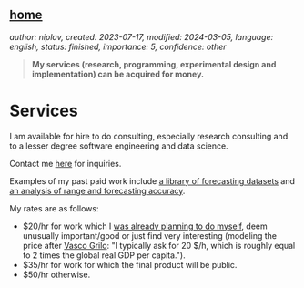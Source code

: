 [home](./index.md)
------------------

*author: niplav, created: 2023-07-17, modified: 2024-03-05, language: english, status: finished, importance: 5, confidence: other*

> __My services (research, programming, experimental design and
implementation) can be acquired for money.__

Services
=========

I am available for hire to do consulting, especially research consulting
and to a lesser degree software engineering and data science.

Contact me [here](./about.html#Contact) for inquiries.

Examples of my past paid work include [a library of forecasting
datasets](./iqisa.html) and [an analysis of range and forecasting
accuracy](./range_and_forecasting_accuracy.html).

My rates are as follows:

* \$20/hr for work which I [was already planning to do myself](./todo.html), deem unusually important/good or just find very interesting (modeling the price after [Vasco Grilo](https://forum.effectivealtruism.org/users/vascoamaralgrilo): "I typically ask for 20 $/h, which is roughly equal to 2 times the global real GDP per capita.").
* \$35/hr for work for which the final product will be public.
* \$50/hr otherwise.
